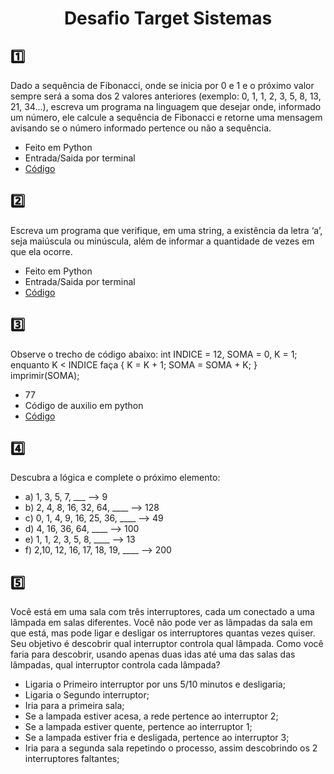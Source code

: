 <h1 align="center"> Desafio Target Sistemas </h1>

## 1️⃣ 
Dado a sequência de Fibonacci, onde se inicia por 0 e 1 e o próximo valor sempre será a soma dos 2 valores anteriores (exemplo: 0, 1, 1, 2, 3, 5, 8, 13, 21, 34...), escreva um programa na linguagem que desejar onde, informado um número, ele calcule a sequência de Fibonacci e retorne uma mensagem avisando se o número informado pertence ou não a sequência.
- Feito em Python
- Entrada/Saida por terminal
- [Código](Fibonacci.py) 
## 2️⃣
Escreva um programa que verifique, em uma string, a existência da letra ‘a’, seja maiúscula ou minúscula, além de informar a quantidade de vezes em que ela ocorre.
- Feito em Python
- Entrada/Saida por terminal
- [Código](StringSearch.py) 
## 3️⃣
Observe o trecho de código abaixo: int INDICE = 12, SOMA = 0, K = 1; enquanto K < INDICE faça { K = K + 1; SOMA = SOMA + K; } imprimir(SOMA);
- 77
- Código de auxilio em python
- [Código](MysteriousNumber.py) 
## 4️⃣
Descubra a lógica e complete o próximo elemento:
- a) 1, 3, 5, 7, ___   --> 9
- b) 2, 4, 8, 16, 32, 64, ____ --> 128
- c) 0, 1, 4, 9, 16, 25, 36, ____ --> 49
- d) 4, 16, 36, 64, ____ --> 100
- e) 1, 1, 2, 3, 5, 8, ____ --> 13
- f) 2,10, 12, 16, 17, 18, 19, ____ --> 200
## 5️⃣
Você está em uma sala com três interruptores, cada um conectado a uma lâmpada em salas diferentes. Você não pode ver as lâmpadas da sala em que está, mas pode ligar e desligar os interruptores quantas vezes quiser. Seu objetivo é descobrir qual interruptor controla qual lâmpada. Como você faria para descobrir, usando apenas duas idas até uma das salas das lâmpadas, qual interruptor controla cada lâmpada?

- Ligaria o Primeiro interruptor por uns 5/10 minutos e desligaria;
- Ligaria o Segundo interruptor;
- Iria para a primeira sala; 
- Se a lampada estiver acesa, a rede pertence ao interruptor 2;
- Se a lampada estiver quente, pertence ao interruptor 1;
- Se a lampada estiver fria e desligada, pertence ao interruptor 3;
- Iria para a segunda sala repetindo o processo, assim descobrindo os 2 interruptores faltantes;
